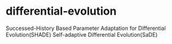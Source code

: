 # differential-evolution
Successed-History Based Parameter Adaptation for Differential Evolution(SHADE)
Self-adaptive Differential Evolution(SaDE)

